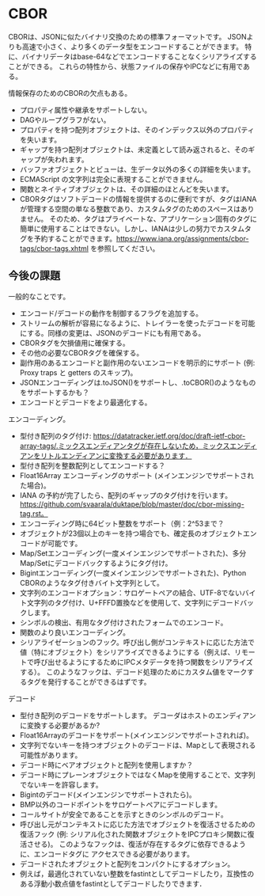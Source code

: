 # CBOR

CBORは、JSONに似たバイナリ交換のための標準フォーマットです。  JSONよりも高速で小さく、より多くのデータ型をエンコードすることができます。  特に、バイナリデータはbase-64などでエンコードすることなくシリアライズすることができる。  これらの特性から、状態ファイルの保存やIPCなどに有用である。

情報保存のためのCBORの欠点もある。

* プロパティ属性や継承をサポートしない。
* DAGやループグラフがない。
* プロパティを持つ配列オブジェクトは、そのインデックス以外のプロパティを失います。
* ギャップを持つ配列オブジェクトは、未定義として読み返されると、そのギャップが失われます。
* バッファオブジェクトとビューは、生データ以外の多くの詳細を失います。
* ECMAScript の文字列は完全に表現することができません。
* 関数とネイティブオブジェクトは、その詳細のほとんどを失います。
* CBORタグはソフトデコードの情報を提供するのに便利ですが、タグはIANAが管理する空間の単なる整数であり、カスタムタグのためのスペースはありません。  そのため、タグはプライベートな、アプリケーション固有のタグに簡単に使用することはできない。しかし、IANAは少しの努力でカスタムタグを予約することができます。https://www.iana.org/assignments/cbor-tags/cbor-tags.xhtml を参照してください。

## 今後の課題

一般的なことです。

* エンコード/デコードの動作を制御するフラグを追加する。
* ストリームの解析が容易になるように、トレイラーを使ったデコードを可能にする。同様の変更は、JSONのデコードにも有用である。
* CBORタグを欠損値用に確保する。
* その他の必要なCBORタグを確保する。
* 副作用のあるエンコードと副作用のないエンコードを明示的にサポート (例: Proxy traps と getters のスキップ)。
* JSONエンコーディングは.toJSON()をサポートし、.toCBOR()のようなものをサポートするかも？
* エンコードとデコードをより最適化する。

エンコーディング。

* 型付き配列のタグ付け: https://datatracker.ietf.org/doc/draft-ietf-cbor-array-tags/.ミックスエンディアンタグが存在しないため，ミックスエンディアンをリトルエンディアンに変換する必要があります．
* 型付き配列を整数配列としてエンコードする？
* Float16Array エンコーディングのサポート (メインエンジンでサポートされた場合)。
* IANA の予約が完了したら、配列のギャップのタグ付けを行います。https://github.com/svaarala/duktape/blob/master/doc/cbor-missing-tag.rst。
* エンコーディング時に64ビット整数をサポート（例：2^53まで？
* オブジェクトが23個以上のキーを持つ場合でも、確定長のオブジェクトエンコードが可能です。
* Map/Setエンコーディング(一度メインエンジンでサポートされた)、多分Map/Setにデコードバックするようにタグ付け。
* Bigintエンコーディング(一度メインエンジンでサポートされた)、Python CBORのようなタグ付きバイト文字列として。
* 文字列のエンコードオプション：サロゲートペアの結合、UTF-8でないバイト文字列のタグ付け、U+FFFD置換などを使用して、文字列にデコードバックします。
* シンボルの検出、有用なタグ付けされたフォームでのエンコード。
* 関数のより良いエンコーディング。
* シリアライゼーションのフック。呼び出し側がコンテキストに応じた方法で値（特にオブジェクト）をシリアライズできるようにする（例えば、リモートで呼び出せるようにするためにIPCメタデータを持つ関数をシリアライズする）。  このようなフックは、デコード処理のためにカスタム値をマークするタグを発行することができるはずです。

デコード

* 型付き配列のデコードをサポートします。  デコーダはホストのエンディアンに変換する必要があるか?
* Float16Arrayのデコードをサポート(メインエンジンでサポートされれば)。
* 文字列でないキーを持つオブジェクトのデコードは、Mapとして表現される可能性があります。
* デコード時にベアオブジェクトと配列を使用しますか？
* デコード時にプレーンオブジェクトではなくMapを使用することで、文字列でないキーを許容します。
* Bigintのデコード(メインエンジンでサポートされたら)。
* BMP以外のコードポイントをサロゲートペアにデコードします。
* コールサイトが安全であることを示すときのシンボルのデコード。
* 呼び出し元がコンテキストに応じた方法でオブジェクトを復活させるための復活フック (例: シリアル化された関数オブジェクトをIPCプロキシ関数に復活させる)。  このようなフックは、復活が存在するタグに依存できるように、エンコードタグに アクセスできる必要があります。
* デコードされたオブジェクトと配列をコンパクトにするオプション。
* 例えば，最適化されていない整数をfastintとしてデコードしたり，互換性の ある浮動小数点値をfastintとしてデコードしたりできます．
